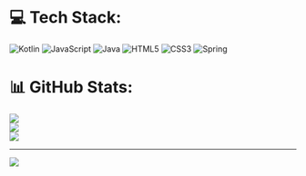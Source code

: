 
# 💻 Tech Stack:
![Kotlin](https://img.shields.io/badge/kotlin-%237F52FF.svg?style=for-the-badge&logo=kotlin&logoColor=white) ![JavaScript](https://img.shields.io/badge/javascript-%23323330.svg?style=for-the-badge&logo=javascript&logoColor=%23F7DF1E) ![Java](https://img.shields.io/badge/java-%23ED8B00.svg?style=for-the-badge&logo=openjdk&logoColor=white) ![HTML5](https://img.shields.io/badge/html5-%23E34F26.svg?style=for-the-badge&logo=html5&logoColor=white) ![CSS3](https://img.shields.io/badge/css3-%231572B6.svg?style=for-the-badge&logo=css3&logoColor=white) ![Spring](https://img.shields.io/badge/spring-%236DB33F.svg?style=for-the-badge&logo=spring&logoColor=white)
# 📊 GitHub Stats:
![](https://github-readme-stats.vercel.app/api?username=arthurigm1&theme=dark&hide_border=false&include_all_commits=false&count_private=false)<br/>
![](https://github-readme-streak-stats.herokuapp.com/?user=arthurigm1&theme=dark&hide_border=false)<br/>
![](https://github-readme-stats.vercel.app/api/top-langs/?username=arthurigm1&theme=dark&hide_border=false&include_all_commits=false&count_private=false&layout=compact)

---
[![](https://visitcount.itsvg.in/api?id=arthurigm1&icon=0&color=0)](https://visitcount.itsvg.in)

<!-- Proudly created with GPRM ( https://gprm.itsvg.in ) -->
